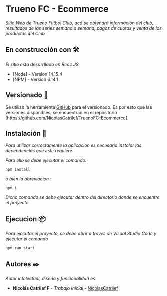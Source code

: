 # Trueno FC - Ecommerce

_Sitio Web de Trueno Futbol Club, acá se obtendrá información del club, resultados de las series semana a semana, pagos de cuotas y venta de los productos del Club_


## En construcción con 🛠️

_El sitio esta desarrllado en Reac JS_

* [Node] - Version 14.15.4
* [NPM] - Version 6.14.1

## Versionado 📌

Se utilizo la herramienta [GitHub](https://github.com/) para el versionado. Es por esto que las versiones disponibles, se encuentran en el repositorio [https://github.com/NicolasCatrilef/TruenoFC-Ecommerce].

## Instalación 🔧

_Para utilizar correctamente la aplicacion es necesario instalar las dependencias que este requiere._

_Para ello se debe ejecutar el comando:_
```
npm install
```
_o bien la abreviacion :_
```
npm i
```

_Dicho comando se debe ejecutar dentro del directorio donde se encuentre el proyecto_

## Ejecucion 📦

_Para ejecutar el proyecto, se debe abrir a traves de Visual Studio Code y ejecutar el comando_
```
npm run start
```

## Autores ✒️

_Autor intelectual, diseño y funcionalidad es_

* **Nicolás Catrilef F** - *Trabajo Inicial* - [NicolasCatrilef](https://github.com/NicolasCatrilef/TruenoFC-Ecommerce)
